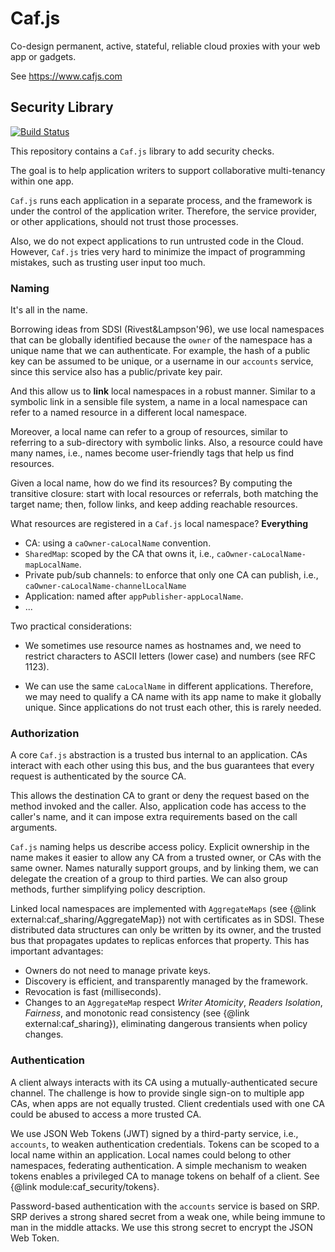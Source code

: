 # Caf.js

Co-design permanent, active, stateful, reliable cloud proxies with your web app or gadgets.

See https://www.cafjs.com

## Security Library
[![Build Status](https://travis-ci.org/cafjs/caf_security.svg?branch=master)](https://travis-ci.org/cafjs/caf_security)

This repository contains a `Caf.js` library to add security checks.

The goal is to help application writers to support collaborative multi-tenancy within one app.

`Caf.js` runs each application in a separate process, and the framework is under the control of the application writer. Therefore, the service provider, or other applications, should not trust those processes.

Also, we do not expect applications to run untrusted code in the Cloud. However, `Caf.js` tries very hard to minimize the impact of programming mistakes, such as trusting user input too much.

### Naming

It's all in the name.

Borrowing ideas from SDSI (Rivest&Lampson'96), we use local namespaces that can be globally identified because the `owner` of the namespace has a unique name that we can authenticate. For example, the hash of a public key can be assumed to be unique, or a username in our `accounts` service, since this service also has a public/private key pair.

And this allow us to **link** local namespaces in a robust manner. Similar to a symbolic link in a sensible file system, a name in a local namespace can refer to a named resource in a different local namespace.

Moreover, a local name can refer to a group of resources, similar to referring to a sub-directory with symbolic links. Also, a resource could have many names, i.e., names become user-friendly tags that help us find resources.

Given a local name, how do we find its resources? By computing the transitive closure: start with local resources or referrals, both matching the target name; then, follow links, and keep adding reachable resources.

What resources are registered in a `Caf.js` local namespace? **Everything**

* CA:  using a  `caOwner-caLocalName` convention.
* `SharedMap`: scoped by the CA that owns it, i.e.,
`caOwner-caLocalName-mapLocalName`.
* Private pub/sub channels: to enforce that only one CA can publish, i.e.,  `caOwner-caLocalName-channelLocalName`
* Application: named after `appPublisher-appLocalName`.
* ...

Two practical considerations:

* We sometimes use resource names as hostnames and, we need to
restrict characters to ASCII letters (lower case) and numbers (see RFC 1123).

* We can use the same `caLocalName` in different applications. Therefore, we
may need to qualify a CA name with its app name to make it globally unique. Since applications do not trust each other, this is rarely needed.

### Authorization

A core `Caf.js` abstraction is a trusted bus internal to an application. CAs interact with each other using this bus, and the bus guarantees that every request is authenticated by the source CA.

This allows the destination CA to grant or deny the request based on the method invoked and the caller. Also, application code has access to the caller's name, and it can impose extra requirements based on the call arguments.

`Caf.js` naming helps us describe access policy. Explicit ownership in the name makes it easier to allow any CA from a trusted owner, or CAs with the same owner. Names naturally support groups, and by linking them, we can delegate the creation of a group to third parties. We can also group methods, further simplifying policy description.

Linked local namespaces are implemented with `AggregateMaps` (see {@link external:caf_sharing/AggregateMap}) not with certificates as in SDSI. These distributed data structures can only be written by its owner, and the trusted bus that propagates updates to replicas enforces that property. This has important advantages:

* Owners do not need to manage private keys.
* Discovery is efficient, and transparently managed by the framework.
* Revocation is fast (milliseconds).
* Changes to an `AggregateMap` respect *Writer Atomicity*, *Readers Isolation*, *Fairness*, and monotonic read consistency (see {@link external:caf_sharing}), eliminating dangerous transients when policy changes.

### Authentication

A client always interacts with its CA using a mutually-authenticated secure channel. The challenge is how to provide single sign-on to multiple app CAs, when apps are not equally trusted. Client credentials used with one CA could be abused to access a more trusted CA.

We use JSON Web Tokens (JWT) signed by a third-party service, i.e., `accounts`,
to weaken authentication credentials. Tokens can be scoped to a local name within an application. Local names could belong to other namespaces, federating authentication. A simple mechanism to weaken tokens enables a privileged CA to manage tokens on behalf of a client. See {@link module:caf_security/tokens}.

Password-based authentication with the `accounts` service is based on SRP. SRP derives a strong shared secret from a weak one, while being immune to man in the middle attacks. We use this strong secret to encrypt the JSON Web Token.

